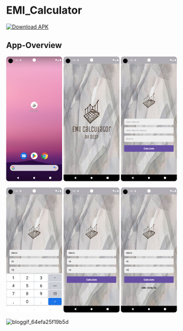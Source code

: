 # EMI_Calculator
[![Download APK](https://img.shields.io/badge/Download-APK-blue)](https://drive.google.com/file/d/1ppSPygjqXZ3SNAAFb5pgB-mrGQvbXD3a/view?usp=sharing)
## App-Overview

 <img 
  width="30%"
  src="1.png"/>
<img 
  width="30%"
  src="2.png"/>
<img 
  width="30%"
  src="3.png"/>

<img 
  width="30%"
  src="4.png"/>
  <img 
  width="30%"
  src="5.png"/>
<img 
  width="30%"
  src="6.png"/>

![bloggif_64efa25f19b5d](https://github.com/deepbajud/EMI_Calculator/assets/118447327/be39662f-429f-4020-a062-0ec3febf3a86)

